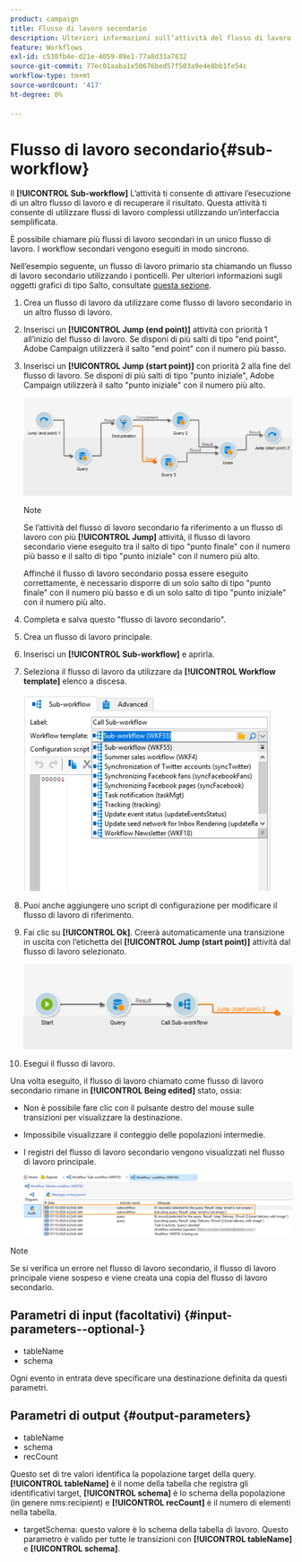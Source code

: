```yaml
---
product: campaign
title: Flusso di lavoro secondario
description: Ulteriori informazioni sull’attività del flusso di lavoro secondario
feature: Workflows
exl-id: c530fb4e-d21e-4059-88e1-77a8d33a7832
source-git-commit: 77ec01aaba1e50676bed57f503a9e4e8bb1fe54c
workflow-type: tm+mt
source-wordcount: '417'
ht-degree: 0%

---
```


# Flusso di lavoro secondario{#sub-workflow}



Il **[!UICONTROL Sub-workflow]** L’attività ti consente di attivare l’esecuzione di un altro flusso di lavoro e di recuperare il risultato. Questa attività ti consente di utilizzare flussi di lavoro complessi utilizzando un’interfaccia semplificata.

È possibile chiamare più flussi di lavoro secondari in un unico flusso di lavoro. I workflow secondari vengono eseguiti in modo sincrono.

Nell’esempio seguente, un flusso di lavoro primario sta chiamando un flusso di lavoro secondario utilizzando i ponticelli. Per ulteriori informazioni sugli oggetti grafici di tipo Salto, consultate [questa sezione](jump--start-point-and-end-point-.md).

1. Crea un flusso di lavoro da utilizzare come flusso di lavoro secondario in un altro flusso di lavoro.
1. Inserisci un **[!UICONTROL Jump (end point)]** attività con priorità 1 all’inizio del flusso di lavoro. Se disponi di più salti di tipo &quot;end point&quot;, Adobe Campaign utilizzerà il salto &quot;end point&quot; con il numero più basso.
1. Inserisci un **[!UICONTROL Jump (start point)]** con priorità 2 alla fine del flusso di lavoro. Se disponi di più salti di tipo &quot;punto iniziale&quot;, Adobe Campaign utilizzerà il salto &quot;punto iniziale&quot; con il numero più alto.

   ![](assets/subworkflow_jumps.png)

   >[!NOTE]
   >
   >Se l’attività del flusso di lavoro secondario fa riferimento a un flusso di lavoro con più **[!UICONTROL Jump]** attività, il flusso di lavoro secondario viene eseguito tra il salto di tipo &quot;punto finale&quot; con il numero più basso e il salto di tipo &quot;punto iniziale&quot; con il numero più alto.
   >
   >Affinché il flusso di lavoro secondario possa essere eseguito correttamente, è necessario disporre di un solo salto di tipo &quot;punto finale&quot; con il numero più basso e di un solo salto di tipo &quot;punto iniziale&quot; con il numero più alto.

1. Completa e salva questo &quot;flusso di lavoro secondario&quot;.
1. Crea un flusso di lavoro principale.
1. Inserisci un **[!UICONTROL Sub-workflow]** e aprirla.
1. Seleziona il flusso di lavoro da utilizzare da **[!UICONTROL Workflow template]** elenco a discesa.

   ![](assets/subworkflow_selection.png)

1. Puoi anche aggiungere uno script di configurazione per modificare il flusso di lavoro di riferimento.
1. Fai clic su **[!UICONTROL Ok]**. Creerà automaticamente una transizione in uscita con l’etichetta del **[!UICONTROL Jump (start point)]** attività dal flusso di lavoro selezionato.

   ![](assets/subworkflow_outbound.png)

1. Esegui il flusso di lavoro.

Una volta eseguito, il flusso di lavoro chiamato come flusso di lavoro secondario rimane in **[!UICONTROL Being edited]** stato, ossia:

* Non è possibile fare clic con il pulsante destro del mouse sulle transizioni per visualizzare la destinazione.
* Impossibile visualizzare il conteggio delle popolazioni intermedie.
* I registri del flusso di lavoro secondario vengono visualizzati nel flusso di lavoro principale.

  ![](assets/subworkflow_logs.png)

>[!NOTE]
>
>Se si verifica un errore nel flusso di lavoro secondario, il flusso di lavoro principale viene sospeso e viene creata una copia del flusso di lavoro secondario.

## Parametri di input (facoltativi) {#input-parameters--optional-}

* tableName
* schema

Ogni evento in entrata deve specificare una destinazione definita da questi parametri.

## Parametri di output {#output-parameters}

* tableName
* schema
* recCount

Questo set di tre valori identifica la popolazione target della query. **[!UICONTROL tableName]** è il nome della tabella che registra gli identificativi target, **[!UICONTROL schema]** è lo schema della popolazione (in genere nms:recipient) e **[!UICONTROL recCount]** è il numero di elementi nella tabella.

* targetSchema: questo valore è lo schema della tabella di lavoro. Questo parametro è valido per tutte le transizioni con **[!UICONTROL tableName]** e **[!UICONTROL schema]**.
